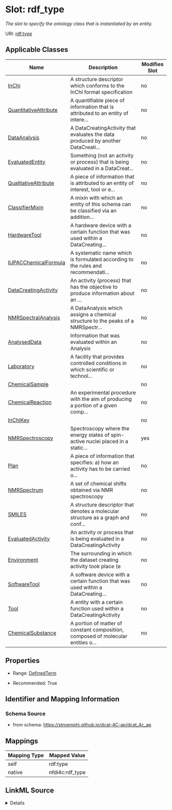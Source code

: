 

# Slot: rdf_type


_The slot to specify the ontology class that is instantiated by an entity._





URI: [rdf:type](http://www.w3.org/1999/02/22-rdf-syntax-ns#type)



<!-- no inheritance hierarchy -->





## Applicable Classes

| Name | Description | Modifies Slot |
| --- | --- | --- |
| [InChi](InChi.md) | A structure descriptor which conforms to the InChI format specification |  no  |
| [QuantitativeAttribute](QuantitativeAttribute.md) | A quantifiable piece of information that is attributed to an entity of intere... |  no  |
| [DataAnalysis](DataAnalysis.md) | A DataCreatingActivity that evaluates the data produced by another DataCreati... |  no  |
| [EvaluatedEntity](EvaluatedEntity.md) | Something (not an activity or process) that is being evaluated in a DataCreat... |  no  |
| [QualitativeAttribute](QualitativeAttribute.md) | A piece of information that is attributed to an entity of interest, tool or e... |  no  |
| [ClassifierMixin](ClassifierMixin.md) | A mixin with which an entity of this schema can be classified via an addition... |  no  |
| [HardwareTool](HardwareTool.md) | A hardware device with a certain function that was used within a DataCreating... |  no  |
| [IUPACChemicalFormula](IUPACChemicalFormula.md) | A systematic name which is formulated according to the rules and recommendati... |  no  |
| [DataCreatingActivity](DataCreatingActivity.md) | An activity (process) that has the objective to produce information about an ... |  no  |
| [NMRSpectralAnalysis](NMRSpectralAnalysis.md) | A DataAnalysis which assigns a chemical structure to the peaks of a NMRSpectr... |  no  |
| [AnalysedData](AnalysedData.md) | Information that was evaluated within an Analysis |  no  |
| [Laboratory](Laboratory.md) | A facility that provides controlled conditions in which scientific or technol... |  no  |
| [ChemicalSample](ChemicalSample.md) |  |  no  |
| [ChemicalReaction](ChemicalReaction.md) | An experimental procedure with the aim of producing a portion of a given comp... |  no  |
| [InChIKey](InChIKey.md) |  |  no  |
| [NMRSpectroscopy](NMRSpectroscopy.md) | Spectroscopy where the energy states of spin-active nuclei placed in a static... |  yes  |
| [Plan](Plan.md) | A piece of information that specifies: a) how an activity has to be carried o... |  no  |
| [NMRSpectrum](NMRSpectrum.md) | A set of chemical shifts obtained via NMR spectroscopy |  no  |
| [SMILES](SMILES.md) | A structure descriptor that denotes a molecular structure as a graph and conf... |  no  |
| [EvaluatedActivity](EvaluatedActivity.md) | An activity or process that is being evaluated in a DataCreatingActivity |  no  |
| [Environment](Environment.md) | The surrounding in which the dataset creating activity took place (e |  no  |
| [SoftwareTool](SoftwareTool.md) | A software device with a certain function that was used within a DataCreating... |  no  |
| [Tool](Tool.md) | A entity with a certain function used within a DataCreatingActivity |  no  |
| [ChemicalSubstance](ChemicalSubstance.md) | A portion of matter of constant composition, composed of molecular entities o... |  no  |







## Properties

* Range: [DefinedTerm](DefinedTerm.md)

* Recommended: True





## Identifier and Mapping Information







### Schema Source


* from schema: https://stroemphi.github.io/dcat-4C-ap/dcat_4c_ap




## Mappings

| Mapping Type | Mapped Value |
| ---  | ---  |
| self | rdf:type |
| native | nfdi4c:rdf_type |




## LinkML Source

<details>
```yaml
name: rdf_type
description: The slot to specify the ontology class that is instantiated by an entity.
from_schema: https://stroemphi.github.io/dcat-4C-ap/dcat_4c_ap
rank: 1000
slot_uri: rdf:type
alias: rdf_type
domain_of:
- ClassifierMixin
range: DefinedTerm
recommended: true
inlined: true

```
</details>
